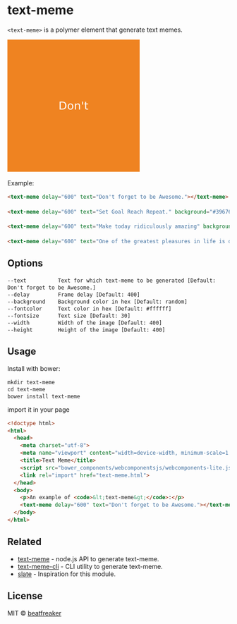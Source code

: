 # text-meme

`<text-meme>` is a polymer element that generate text memes.

<img src="meme.gif" alt="text meme" width="300">

Example:
```html
<text-meme delay="600" text="Don't forget to be Awesome."></text-meme>

<text-meme delay="600" text="Set Goal Reach Repeat." background="#396767"></text-meme>

<text-meme delay="600" text="Make today ridiculously amazing" background="#79fffc" fontcolor="#333e48"></text-meme>

<text-meme delay="600" text="One of the greatest pleasures in life is doing what other say you can't -SindreSorhus" width="300" height="300" fontsize="25"></text-meme>
```

## Options
```
--text          Text for which text-meme to be generated [Default: Don't forget to be Awesome.]
--delay         Frame delay [Default: 400]
--background    Background color in hex [Default: random]
--fontcolor     Text color in hex [Default: #ffffff]
--fontsize      Text size [Default: 30]
--width         Width of the image [Default: 400]
--height        Height of the image [Default: 400]
```

## Usage
Install with bower:
```
mkdir text-meme
cd text-meme
bower install text-meme
```
import it in your page
```html
<!doctype html>
<html>
  <head>
    <meta charset="utf-8">
    <meta name="viewport" content="width=device-width, minimum-scale=1.0, initial-scale=1.0, user-scalable=yes">
    <title>Text Meme</title>
    <script src="bower_components/webcomponentsjs/webcomponents-lite.js"></script>
    <link rel="import" href="text-meme.html">
  </head>
  <body>
    <p>An example of <code>&lt;text-meme&gt;</code>:</p>
    <text-meme delay="600" text="Don't forget to be Awesome."></text-meme>
  </body>
</html>
```

## Related

- [text-meme](https://github.com/beatfreaker/text-meme) - node.js API to generate text-meme.
- [text-meme-cli](https://github.com/beatfreaker/text-meme-cli) - CLI utility to generate text-meme.
- [slate](https://github.com/bitshadow/slate) - Inspiration for this module.

## License

MIT © [beatfreaker](https://beatfreaker.github.io)